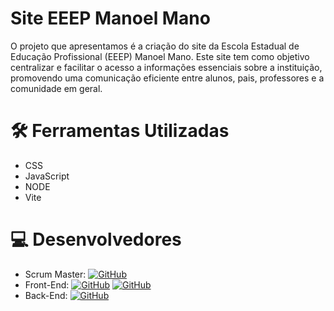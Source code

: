 # Site EEEP Manoel Mano
O projeto que apresentamos é a criação do site da Escola Estadual de Educação Profissional (EEEP) Manoel Mano. Este site tem como objetivo centralizar e facilitar o acesso a informações essenciais sobre a instituição, promovendo uma comunicação eficiente entre alunos, pais, professores e a comunidade em geral.
# 🛠 Ferramentas Utilizadas
- CSS
- JavaScript
- NODE
- Vite
# 💻 Desenvolvedores
- Scrum Master: [![GitHub](https://img.shields.io/badge/GitHub-kevinnobre-181717?style=for-the-badge&logo=github&logoColor=white)](https://github.com/KevinBNobre)
- Front-End:
    [![GitHub](https://img.shields.io/badge/GitHub-paulohenrique-181717?style=for-the-badge&logo=github&logoColor=white)](https://github.com/phgomes40)
    [![GitHub](https://img.shields.io/badge/GitHub-gustavohenrique-181717?style=for-the-badge&logo=github&logoColor=white)](https://github.com/morc007)
- Back-End:
    [![GitHub](https://img.shields.io/badge/GitHub-joséluiz-181717?style=for-the-badge&logo=github&logoColor=white)](https://github.com/joseluiz03)

